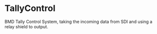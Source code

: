 # TallyControl
BMD Tally Control System, taking the incoming data from SDI and using a relay shield to output.
